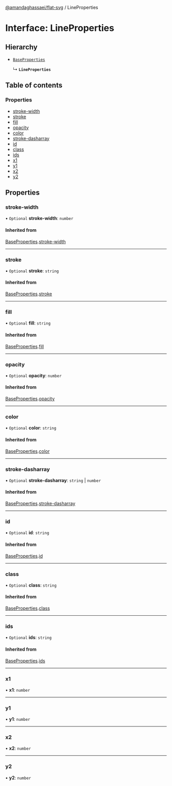 [@amandaghassaei/flat-svg](../README.md) / LineProperties

# Interface: LineProperties

## Hierarchy

- [`BaseProperties`](BaseProperties.md)

  ↳ **`LineProperties`**

## Table of contents

### Properties

- [stroke-width](LineProperties.md#stroke-width)
- [stroke](LineProperties.md#stroke)
- [fill](LineProperties.md#fill)
- [opacity](LineProperties.md#opacity)
- [color](LineProperties.md#color)
- [stroke-dasharray](LineProperties.md#stroke-dasharray)
- [id](LineProperties.md#id)
- [class](LineProperties.md#class)
- [ids](LineProperties.md#ids)
- [x1](LineProperties.md#x1)
- [y1](LineProperties.md#y1)
- [x2](LineProperties.md#x2)
- [y2](LineProperties.md#y2)

## Properties

### stroke-width

• `Optional` **stroke-width**: `number`

#### Inherited from

[BaseProperties](BaseProperties.md).[stroke-width](BaseProperties.md#stroke-width)

___

### stroke

• `Optional` **stroke**: `string`

#### Inherited from

[BaseProperties](BaseProperties.md).[stroke](BaseProperties.md#stroke)

___

### fill

• `Optional` **fill**: `string`

#### Inherited from

[BaseProperties](BaseProperties.md).[fill](BaseProperties.md#fill)

___

### opacity

• `Optional` **opacity**: `number`

#### Inherited from

[BaseProperties](BaseProperties.md).[opacity](BaseProperties.md#opacity)

___

### color

• `Optional` **color**: `string`

#### Inherited from

[BaseProperties](BaseProperties.md).[color](BaseProperties.md#color)

___

### stroke-dasharray

• `Optional` **stroke-dasharray**: `string` \| `number`

#### Inherited from

[BaseProperties](BaseProperties.md).[stroke-dasharray](BaseProperties.md#stroke-dasharray)

___

### id

• `Optional` **id**: `string`

#### Inherited from

[BaseProperties](BaseProperties.md).[id](BaseProperties.md#id)

___

### class

• `Optional` **class**: `string`

#### Inherited from

[BaseProperties](BaseProperties.md).[class](BaseProperties.md#class)

___

### ids

• `Optional` **ids**: `string`

#### Inherited from

[BaseProperties](BaseProperties.md).[ids](BaseProperties.md#ids)

___

### x1

• **x1**: `number`

___

### y1

• **y1**: `number`

___

### x2

• **x2**: `number`

___

### y2

• **y2**: `number`
